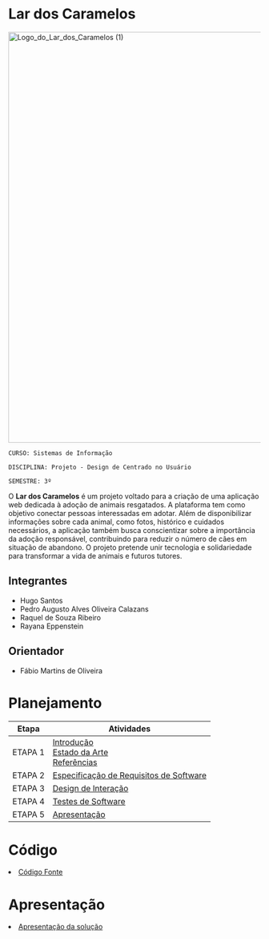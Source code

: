 # Lar dos Caramelos

<img width="819" height="819" alt="Logo_do_Lar_dos_Caramelos (1)" src="https://github.com/user-attachments/assets/adf77a80-4222-463d-83f8-9817a63b24e7" />


`CURSO: Sistemas de Informação`

`DISCIPLINA: Projeto - Design de Centrado no Usuário`

`SEMESTRE: 3º`

O **Lar dos Caramelos** é um projeto voltado para a criação de uma aplicação web dedicada à adoção de animais resgatados. A plataforma tem como objetivo conectar pessoas interessadas em adotar.
Além de disponibilizar informações sobre cada animal, como fotos, histórico e cuidados necessários, a aplicação também busca conscientizar sobre a importância da adoção responsável, contribuindo para reduzir o número de cães em situação de abandono. O projeto pretende unir tecnologia e solidariedade para transformar a vida de animais e futuros tutores.


## Integrantes

* Hugo Santos
* Pedro Augusto Alves Oliveira Calazans
* Raquel de Souza Ribeiro
* Rayana Eppenstein

## Orientador

* Fábio Martins de Oliveira 

# Planejamento

| Etapa         | Atividades |
|  :----:   | ----------- |
| ETAPA 1         |[Introdução](docs/introducao.md) <br> [Estado da Arte](docs/estado.md) <br> [Referências](docs/referencias.md) |
| ETAPA 2         |[Especificação de Requisitos de Software](docs/especificacao.md) |
| ETAPA 3         |[Design de Interação](docs/design.md) |
| ETAPA 4        |[Testes de Software](docs/testes.md) |
| ETAPA 5         | [Apresentação](docs/apresentacao.md) |


# Código

<li><a href="src/codigo.md"> Código Fonte</a></li>

# Apresentação

<li><a href="docs/apresentacao.md"> Apresentação da solução</a></li>
